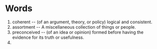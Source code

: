 # Words

1. coherent -- (of an argument, theory, or policy) logical and consistent.
2. assortment -- A miscellaneous collection of things or people.
3. preconceived -- (of an idea or opinion) formed before having the evidence for its truth or usefulness.
4. 
